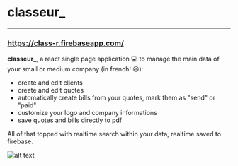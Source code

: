 # classeur_
-----

### https://class-r.firebaseapp.com/

**classeur_**, a react single page application :computer: to manage the main data of your small or medium company (in french! :satisfied:):
* create and edit clients
* create and edit quotes
* automatically create bills from your quotes, mark them as "send" or "paid"
* customize your logo and company informations
* save quotes and bills directly to pdf

All of that topped with realtime search within your data, realtime saved to firebase.

![alt text](https://class-r.firebaseapp.com/static/media/blurredExample.79ff1734.png "classeur_")
